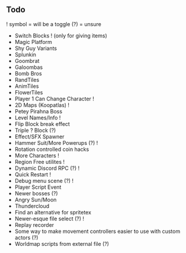 ## Todo
! symbol = will be a toggle
(?) = unsure
* Switch Blocks ! (only for giving items)
* Magic Platform
* Shy Guy Variants
* Splunkin
* Goombrat
* Galoombas
* Bomb Bros
* RandTiles
* AnimTiles
* FlowerTiles
* Player 1 Can Change Character !
* 2D Maps (Koopatlas) !
* Petey Pirahna Boss
* Level Names/Info !
* Flip Block break effect
* Triple ? Block (?)
* Effect/SFX Spawner
* Hammer Suit/More Powerups (?) !
* Rotation controlled coin hacks
* More Characters !
* Region Free utilites !
* Dynamic Discord RPC (?) !
* Quick Restart !
* Debug menu scene (?) !
* Player Script Event
* Newer bosses (?)
* Angry Sun/Moon
* Thundercloud
* Find an alternative for spritetex
* Newer-esque file select (?) !
* Replay recorder
* Some way to make movement controllers easier to use with custom actors (?)
* Worldmap scripts from external file (?)

